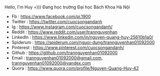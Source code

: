 Hello, I'm Huy =)))
Đang học trường Đại học Bách Khoa Hà Nội

- Fb : https://www.facebook.com/pi.1900
- Twitter : https://twitter.com/cuocsongandanh
- Ig : https://www.instagram.com/cuocsongandanh/
- Reddit : https://www.reddit.com/user/trannguyenhan
- Linkedln : https://www.linkedin.com/in/nguyen-quang-huy-25610b1a0/
- Spiderum : https://spiderum.com/nguoi-dung/trannguyenhan01092000
- Pinterest : https://www.pinterest.com/cuocsongandanh/
- Github : https://github.com/trannguyenhan01092000
- Email : trannguyenhan01092000@gmail.com, trannguyenhan01092000@yandex.com
- Quora : https://www.quora.com/profile/Nguyen-Quang-Huy-42
